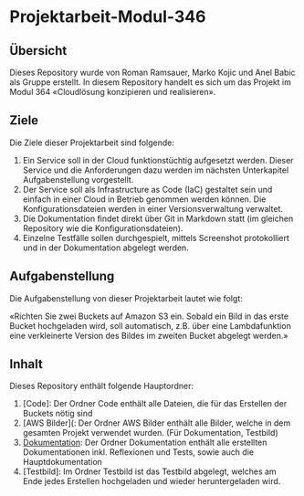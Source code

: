 # Projektarbeit-Modul-346

## Übersicht 
Dieses Repository wurde von Roman Ramsauer, Marko Kojic und Anel Babic als Gruppe erstellt.
In diesem Repository handelt es sich um das Projekt im Modul 364 «Cloudlösung konzipieren und realisieren».


## Ziele 
Die Ziele dieser Projektarbeit sind folgende:

1. Ein Service soll in der Cloud funktionstüchtig aufgesetzt werden. Dieser Service und die Anforderungen dazu werden im nächsten Unterkapitel Aufgabenstellung vorgestellt. 
2. Der Service soll als Infrastructure as Code (IaC) gestaltet sein und einfach in einer Cloud in Betrieb genommen werden können. Die Konfigurationsdateien werden in einer Versionsverwaltung verwaltet. 
3. Die Dokumentation findet direkt über Git in Markdown statt (im gleichen Repository wie die Konfigurationsdateien). 
4. Einzelne Testfälle sollen durchgespielt, mittels Screenshot protokolliert und in der Dokumentation abgelegt werden. 

## Aufgabenstellung 
Die Aufgabenstellung von dieser Projektarbeit lautet wie folgt:

«Richten Sie zwei Buckets auf Amazon S3 ein.
Sobald ein Bild in das erste Bucket hochgeladen wird, soll automatisch, z.B. über eine Lambdafunktion eine verkleinerte Version des Bildes im zweiten Bucket abgelegt werden.»

## Inhalt
Dieses Repository enthält folgende Hauptordner:

1.	[Code]: Der Ordner Code enthält alle Dateien, die für das Erstellen der Buckets nötig sind
2.	[AWS Bilder](: Der Ordner AWS Bilder enthält alle Bilder, welche in dem gesamten Projekt verwendet wurden. (Für Dokumentation, Testbild)
3.	[Dokumentation](https://github.com/markokokoko/ProjektM346/blob/main/Dokumentation/Hauptdokumentation.md): Der Ordner Dokumentation enthält alle erstellten Dokumentationen inkl. Reflexionen und Tests, sowie auch die Hauptdokumentation
4.	[Testbild]: Im Ordner Testbild ist das Testbild abgelegt, welches am Ende jedes Erstellen hochgeladen und wieder heruntergeladen wird.



